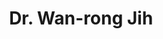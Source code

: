 ---
layout: people
hidden: true
title: Dr. Wan-rong Jih 
name: Dr. Wan-rong Jih
status: graduated
program: PhD student
entry_year: 2000
exit_year: 2007
link: false
external_url: 
image: /people/images/wan-rong_jih.jpg
brief: 
---